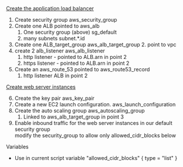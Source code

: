 [Create the application load balancer](https://hiveit.co.uk/techshop/terraform-aws-vpc-example/04-create-the-application-load-balancer/)
1. Create security group                                    aws_security_group
2. Create one ALB pointed to                                aws_alb
    1. One security group (above) sg_default
    2. many subnets subnet.*.id
3. Create one ALB_target_group                              aws_alb_target_group
    2. point to vpc
4. create 2 alb_listener                                    aws_alb_listener
    1. http listener - pointed to ALB.arn in point 2
    2. https listener - pointed to ALB.arn in point 2
5. Create an aws_route_53 pointed to                        aws_route53_record
    1. http listener ALB in point 2

[Create web server instances](https://hiveit.co.uk/techshop/terraform-aws-vpc-example/06-create-web-server-instances/)

6. Create the key pair                                      aws_key_pair
7. Create a new EC2 launch configuration.                   aws_launch_configuration
8. Create the auto scaling group                            aws_autoscaling_group
    1. Linked to aws_alb_target_group in point 3
9. Enable inbound traffic for the web server instances
   in our default security group         
   modify the security_group to 
   allow only allowed_cidr_blocks below



Variables
* Use in current script
    variable "allowed_cidr_blocks" {
    type = "list"
    }



